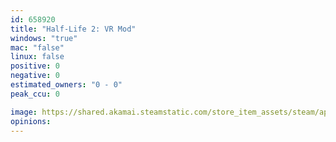 ```yaml
---
id: 658920
title: "Half-Life 2: VR Mod"
windows: "true"
mac: "false"
linux: false
positive: 0
negative: 0
estimated_owners: "0 - 0"
peak_ccu: 0

image: https://shared.akamai.steamstatic.com/store_item_assets/steam/apps/658920/header.jpg?t=1721725925
opinions:
---
```

